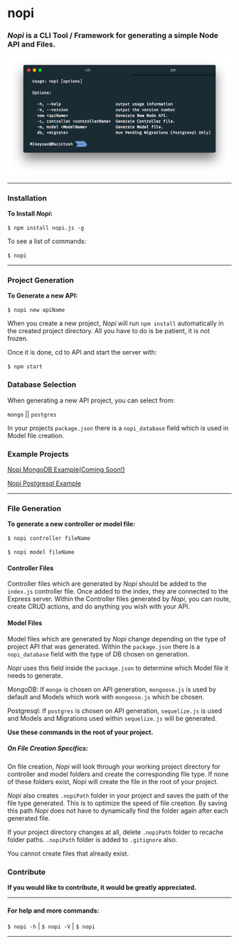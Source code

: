 # nopi
### *Nopi* is a CLI Tool / Framework for generating a simple Node API and Files.

![](screenshot.png)
___
### Installation

<strong>To Install *Nopi*:</strong>

```$ npm install nopi.js -g```

To see a list of commands:

```$ nopi```
___
### Project Generation

<strong>To Generate a new API:</strong>

```$ nopi new apiName```

When you create a new project, *Nopi* will run ```npm install``` automatically in the created project directory. All you have to do is be patient, it is not frozen.

Once it is done, cd to API and start the server with:

```$ npm start```

### Database Selection

When generating a new API project, you can select from:

```mongo``` || ```postgres```

In your projects ```package.json``` there is a ```nopi_database``` field
which is used in Model file creation.

### Example Projects

[Nopi MongoDB Example(Coming Soon!)]()

[Nopi Postgresql Example](https://github.com/Mikeysax/nopiPostgresExample)

___
### File Generation

<strong>To generate a new controller or model file:</strong>

```$ nopi controller fileName```

```$ nopi model fileName```   

#### Controller Files

Controller files which are generated by *Nopi* should be added to the ```index.js``` controller file. Once added to the index, they are connected to the Express server. Within the Controller files generated by *Nopi*, you can route, create CRUD actions, and do anything you wish with your API.

#### Model Files

Model files which are generated by *Nopi* change depending on the type of project API that was generated. Within the ```package.json``` there is a ```nopi_database``` field with the type of DB chosen on generation.

*Nopi* uses this field inside the ```package.json``` to determine which Model file it needs to generate.

MongoDB: If ```mongo``` is chosen on API generation, ```mongoose.js``` is used by default and Models which work with ```mongoose.js``` which be chosen.

Postgresql: If ```postgres``` is chosen on API generation, ```sequelize.js``` is used and Models and Migrations used within ```sequelize.js``` will be generated.

<strong>Use these commands in the root of your project.</strong>

##### <strong>On File Creation Specifics:</strong>

On file creation, *Nopi* will look through your working project directory for controller and model folders and create the corresponding file type. If none of these folders exist, *Nopi* will create the file in the root of your project.

*Nopi* also creates ```.nopiPath``` folder in your project and saves the path of the file type generated. This is to optimize the speed of file creation. By saving this path *Nopi* does not have to dynamically find the folder again after each generated file.

If your project directory changes at all, delete ```.nopiPath``` folder to recache folder paths. ```.nopiPath``` folder is added to ```.gitignore``` also.

You cannot create files that already exist.

### Contribute
<strong>If you would like to contribute, it would be greatly appreciated.</strong>

___
#### <strong>For help and more commands:</strong>

```$ nopi -h``` | ```$ nopi -V``` | ```$ nopi```

___
